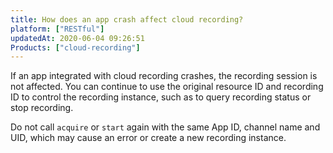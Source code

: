 ```yaml
---
title: How does an app crash affect cloud recording?
platform: ["RESTful"]
updatedAt: 2020-06-04 09:26:51
Products: ["cloud-recording"]
---
```

If an app integrated with cloud recording crashes, the recording session is not affected. You can continue to use the original resource ID and recording ID to control the recording instance, such as to query recording status or stop recording.


<div class="alert note">Do not call <code>acquire</code> or <code>start</code> again with the same App ID, channel name and UID, which may cause an error or create a new recording instance.</div>